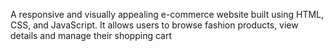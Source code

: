 A responsive and visually appealing e-commerce website built using HTML, CSS, and JavaScript.
It allows users to browse fashion products, view details and manage their shopping cart
